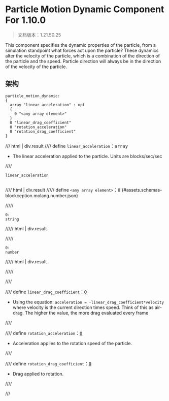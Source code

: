# Particle Motion Dynamic Component For 1.10.0

> 文档版本：1.21.50.25

This component specifies the dynamic properties of the particle, from a simulation standpoint what forces act upon the particle? These dynamics alter the velocity of the particle, which is a combination of the direction of the particle and the speed. Particle direction will always be in the direction of the velocity of the particle.

## 架构

```mcschema
particle_motion_dynamic:
{
  array "linear_acceleration" : opt
  {
    0 "<any array element>"
  }
  0 "linear_drag_coefficient"
  0 "rotation_acceleration"
  0 "rotation_drag_coefficient"
}

```

/// html | div.result
//// define
`linear_acceleration`：<samp>array</samp>

- The linear acceleration applied to the particle. Units are blocks/sec/sec


////

<div class="language-text highlight"><span class="filename"><code>linear_acceleration</code></span><pre id="__code_1"><span></span></pre></div>

//// html | div.result
///// define
`<any array element>`：<samp>0</samp> {#assets.schemas-blockception.molang.number.json}


/////

```mcschema
0:
string

```

///// html | div.result

/////


```mcschema
0:
number

```

///// html | div.result

/////




////


//// define
`linear_drag_coefficient`：<samp>[0](#assets.schemas-blockception.molang.number.json)</samp>

- Using the equation: `acceleration = -linear_drag_coefficient*velocity` where velocity is the current direction times speed. Think of this as air-drag. The higher the value, the more drag evaluated every frame


////


//// define
`rotation_acceleration`：<samp>[0](#assets.schemas-blockception.molang.number.json)</samp>

- Acceleration applies to the rotation speed of the particle.


////


//// define
`rotation_drag_coefficient`：<samp>[0](#assets.schemas-blockception.molang.number.json)</samp>

- Drag applied to rotation.


////


///

